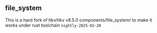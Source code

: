 ## file_system

This is a hard fork of tikv/tikv v8.5.0 components/file_system/ to make it works under rust toolchain `nightly-2025-02-20`
